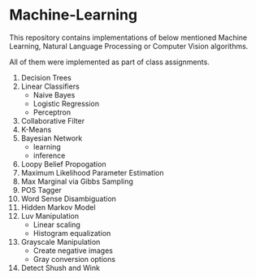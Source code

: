 # Machine-Learning

This repository contains implementations of below mentioned Machine Learning,  Natural Language Processing or Computer Vision algorithms.

All of them were implemented as part of class assignments.

1. Decision Trees
2. Linear Classifiers  
    * Naive Bayes  
    * Logistic Regression
    * Perceptron
3. Collaborative Filter
4. K-Means
5. Bayesian Network
    * learning
    * inference
6. Loopy Belief Propogation
7. Maximum Likelihood Parameter Estimation
8. Max Marginal via Gibbs Sampling
8. POS Tagger
9. Word Sense Disambiguation
10. Hidden Markov Model
11. Luv Manipulation
    * Linear scaling
    * Histogram equalization
12. Grayscale Manipulation    
    * Create negative images
    * Gray conversion options
13. Detect Shush and Wink
